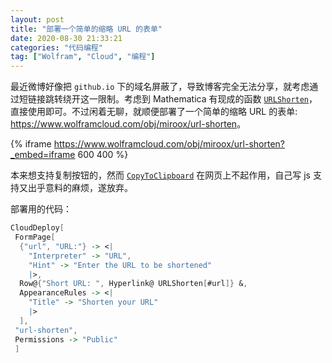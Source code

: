 ```yaml
---
layout: post
title: "部署一个简单的缩略 URL 的表单"
date: 2020-08-30 21:33:21
categories: "代码编程"
tag: ["Wolfram", "Cloud", "编程"]
---
```


最近微博好像把 `github.io` 下的域名屏蔽了，导致博客完全无法分享，就考虑通过短链接跳转绕开这一限制。考虑到 Mathematica 有现成的函数 [`URLShorten`](http://reference.wolfram.com/language/ref/URLShorten.html)，直接使用即可。不过闲着无聊，就顺便部署了一个简单的缩略 URL 的表单: <https://www.wolframcloud.com/obj/miroox/url-shorten>。

<!--more-->

{% iframe https://www.wolframcloud.com/obj/miroox/url-shorten?_embed=iframe 600 400 %}

本来想支持复制按钮的，然而 [`CopyToClipboard`](http://reference.wolfram.com/language/ref/CopyToClipboard.html) 在网页上不起作用，自己写 js 支持又出乎意料的麻烦，遂放弃。

部署用的代码：

```mathematica
CloudDeploy[
 FormPage[
  {"url", "URL:"} -> <|
    "Interpreter" -> "URL",
    "Hint" -> "Enter the URL to be shortened"
    |>,
  Row@{"Short URL: ", Hyperlink@ URLShorten[#url]} &,
  AppearanceRules -> <|
    "Title" -> "Shorten your URL"
    |>
  ],
 "url-shorten",
 Permissions -> "Public"
 ]
```
